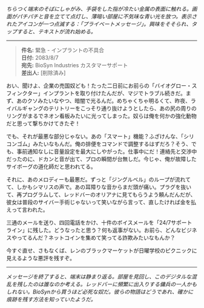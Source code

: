 _ちらつく端末のそばにしゃがみ、手袋をした指が冷たい金属の表面に触れる。画面がパチパチと音を立てて点灯し、薄暗い部屋に不気味な青い光を放つ。表示されたアイコンが一つ点滅する：「プライベートメッセージ」。興味をそそられ、タップすると、テキストが流れ始める。_

---

> **件名:** 緊急 - インプラントの不具合  
> **日付:** 2083/8/7  
> **宛先:** BioSyn Industries カスタマーサポート  
> **差出人:** [削除済み]

おい、聞けよ、企業の売国奴ども！たった二日前にお前らの「バイオグロー・スフィンクター」インプラントを取り付けたんだが、マジでトラブル続きだ。まず、あのクソみたいなやつ、暗闇で光るんだ。めちゃくちゃ明るくて、昨夜、ライバルギャングのテリトリーをこっそり通り抜けようとしたら、あの尻の周りのリングがまるでネオン看板みたいに光ってしまった。奴らは俺を何かの強化動物だと思って撃ちかけてきたぞ！

でも、それが最悪な部分じゃない。あの「スマート」機能？ふざけんな、「シリコンゴム」みたいなもんだ。俺の排便をコマンドで調整するはずだろ？そう、でも、事前通知なしに音量設定を最大にしやがった。仕事中にだ！連絡先と交渉中だったのに、ドカンと音が出て、プロの瞬間が台無しだ。今じゃ、俺が故障したサイボーグの道化師だと思われてる。

それに、あのメロディーも最悪だ。ずっと「ジングルベル」のループが流れてて、しかもシマリスの声で。あの耳障りな音からまだ頭が痛い。プラグを抜いて、再プログラムして、レッドバーのオリアナに見てもらうよう頼んだんだが、彼女は普段のサイバー手術じゃないって笑いながら言って、直したければ金を払えって言われた。

三通のメールを送り、四回電話をかけ、十件のボイスメールを「24/7サポートライン」に残した。どうなったと思う？何も返事がない。お前ら、どんなビジネスやってるんだ？ネットコインを集めて笑ってる詐欺みたいなもんか？

今すぐ直せ、さもなくば、レンのブラックマーケットが日曜学校のピクニックに見えるような悪評を残すぞ。

---

_メッセージを終了すると、端末は静まり返る。部屋を見回し、このデジタルな混乱を残したのは誰なのか考える。レッドバーに頻繁に出入りする傭兵の一人かもしれない。BioSynから買うほど必死な奴だ。彼らの物語はどうであれ、確かに痕跡を残す方法を知っていたようだ。_
